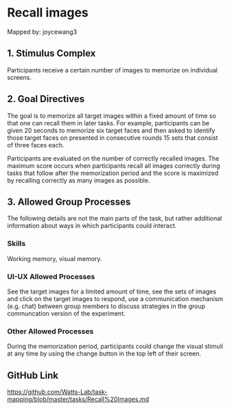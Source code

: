 # Recall images

Mapped by: joycewang3 

## 1. Stimulus Complex 
Participants receive a certain number of images to memorize on individual screens.

## 2. Goal Directives 
The goal is to memorize all target images within a fixed amount of time so that one can recall them in later tasks. For example, participants can be given 20 seconds to memorize six target faces and then asked to identify those target faces on presented in consecutive rounds 15 sets that consist of three faces each.

Participants are evaluated on the number of correctly recalled images. The maximum score occurs when participants recall all images correctly during tasks that follow after the memorization period and the score is maximized by recalling correctly as many images as possible.

## 3. Allowed Group Processes 
The following details are not the main parts of the task, but rather additional information about ways in which participants could interact.

### Skills 
Working memory, visual memory.

### UI-UX Allowed Processes
See the target images for a limited amount of time, see the sets of images and click on the target images to respond, use a communication mechanism (e.g. chat) between group members to discuss strategies in the group communcation version of the experiment.

### Other Allowed Processes
During the memorization period, participants could change the visual stimuli at any time by using the change button in the top left of their screen.

## GitHub Link 
https://github.com/Watts-Lab/task-mapping/blob/master/tasks/Recall%20Images.md
